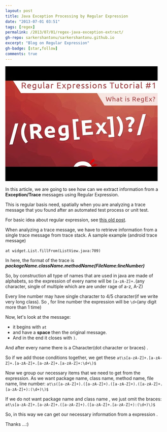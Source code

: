 ```yaml
---
layout: post
title: Java Exception Processing by Regular Expression
date: "2013-07-01 03:51"
tags: [regex]
permalink: /2013/07/01/regex-java-exception-extract/
gh-repo: sarkershantonu/sarkershantonu.github.io
excerpt: "Blog on Regular Expression"
gh-badge: [star,follow]
comments: true
---
```

![image](/images/regex/regex-tut-1.jpg)

In this article, we are going to see how can we extract information from a **Exception/Trace** messages using Regular Expression. 

This is regular basis need, spatially when you are analyzing a trace message that you found after an automated test process or unit test.

For basic idea about regular expression, see [this old post](https://sarkershantonu.github.io/2013/06/29/regular-expression-intro/).

When analyzing a trace message, we have to retrieve information from a single trace message from trace stack. A sample example (android trace message)

```at widget.List.fillFrom(ListView.java:709)```

In here, the format of the trace is ***packageName.className.methodName(FileName:lineNumber)***

So, by construction all type of names that are used in java are made of alphabets, so the expression of every name will be ```[a-zA-Z]+.```(any character, single of multiple which are are under rage of a-z, A-Z)

Every line number may have single character to 4/5 character(if we write very long class). So , for line number the expression will be ```\d+```(any digit more than 1 time)

Now, let's look at the message: 
- it begins with ```at``` 
- and have a **space** then the original message.
- And in the end it closes with ```)```.

And after every name there is a Character(dot character or braces) .

So if we add those conditions together, we get these ```at\s[a-zA-Z]+.[a-zA-Z]+.[a-zA-Z]+.[a-zA-Z]+.[a-zA-Z]+:\d+\)$```

Now we group our necessary items that we need to get from the expression. As we want package  name, class name, method name, file name, line number: ```at\s([a-zA-Z]+).([a-zA-Z]+).([a-zA-Z]+).([a-zA-Z]+.[a-zA-Z]+):(\d+)\)$```

If we do not want package name and class name , we just omit the braces: ```at\s[a-zA-Z]+.[a-zA-Z]+.([a-zA-Z]+).([a-zA-Z]+.[a-zA-Z]+):(\d+)\)$```

So, in this way we can get our necessary information from a expression .

Thanks ...:)